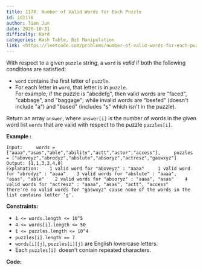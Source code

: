 ```yaml
---
title: 1178. Number of Valid Words for Each Puzzle
id: id1178
author: Tian Jun
date: 2020-10-31
difficulty: Hard
categories: Hash Table, Bit Manipulation
link: <https://leetcode.com/problems/number-of-valid-words-for-each-puzzle/description/>
---
```


With respect to a given `puzzle` string, a `word` is _valid_  if both the
following conditions are satisfied:

  * `word` contains the first letter of `puzzle`.
  * For each letter in `word`, that letter is in `puzzle`.  
For example, if the puzzle is "abcdefg", then valid words are "faced",
"cabbage", and "baggage"; while invalid words are "beefed" (doesn't include
"a") and "based" (includes "s" which isn't in the puzzle).

Return an array `answer`, where `answer[i]` is the number of words in the
given word list `words` that are valid with respect to the puzzle
`puzzles[i]`.



**Example :**
            
	Input:     words = ["aaaa","asas","able","ability","actt","actor","access"],     puzzles = ["aboveyz","abrodyz","abslute","absoryz","actresz","gaswxyz"]    
	Output: [1,1,3,2,4,0]    
	Explanation:    1 valid word for "aboveyz" : "aaaa"     1 valid word for "abrodyz" : "aaaa"    3 valid words for "abslute" : "aaaa", "asas", "able"    2 valid words for "absoryz" : "aaaa", "asas"    4 valid words for "actresz" : "aaaa", "asas", "actt", "access"    There're no valid words for "gaswxyz" cause none of the words in the list contains letter 'g'.    



**Constraints:**

  * `1 <= words.length <= 10^5`
  * `4 <= words[i].length <= 50`
  * `1 <= puzzles.length <= 10^4`
  * `puzzles[i].length == 7`
  * `words[i][j]`, `puzzles[i][j]` are English lowercase letters.
  * Each `puzzles[i] `doesn't contain repeated characters.


**Code:**
